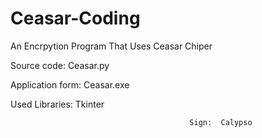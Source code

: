 # Ceasar-Coding

An Encrpytion Program That Uses Ceasar Chiper

Source code: Ceasar.py

Application form: Ceasar.exe

Used Libraries: Tkinter


                                            Sign:  Calypso
